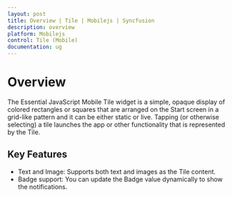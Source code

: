 ```yaml
---
layout: post
title: Overview | Tile | Mobilejs | Syncfusion
description: overview
platform: Mobilejs
control: Tile (Mobile)
documentation: ug
---
```


# Overview

The Essential JavaScript Mobile Tile widget is a simple, opaque display of colored rectangles or squares that are arranged on the Start screen in a grid-like pattern and it can be either static or live. Tapping (or otherwise selecting) a tile launches the app or other functionality that is represented by the Tile.

## Key Features

* Text and Image: Supports both text and images as the Tile content.
* Badge support: You can update the Badge value dynamically to show the notifications.
